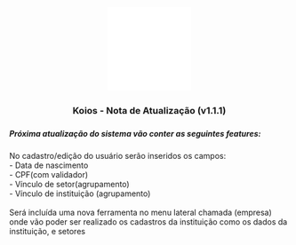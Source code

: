 <div align="center">
  <img height="150" src="https://github.com/KnowBI-Business-Intelligence/KnowbiDash-FrontEnd/blob/master/src/assets/images/Logo_principal_vertical_negativo.png?raw=true"  />
</div>

###

<h3 align="center">Koios - Nota de Atualização (v1.1.1)</h3>

###

<h5 align="left">Próxima atualização do sistema vão conter as seguintes features:</h5>

###

<p align="left">No cadastro/edição do usuário serão inseridos os campos:<br>- Data de nascimento <br>- CPF(com validador)<br>- Vínculo de setor(agrupamento)<br>- Vínculo de instituição (agrupamento)<br><br>Será incluída uma nova ferramenta no menu lateral chamada (empresa) onde vão poder ser realizado os cadastros da instituição como os dados da instituição, e setores</p>

###

